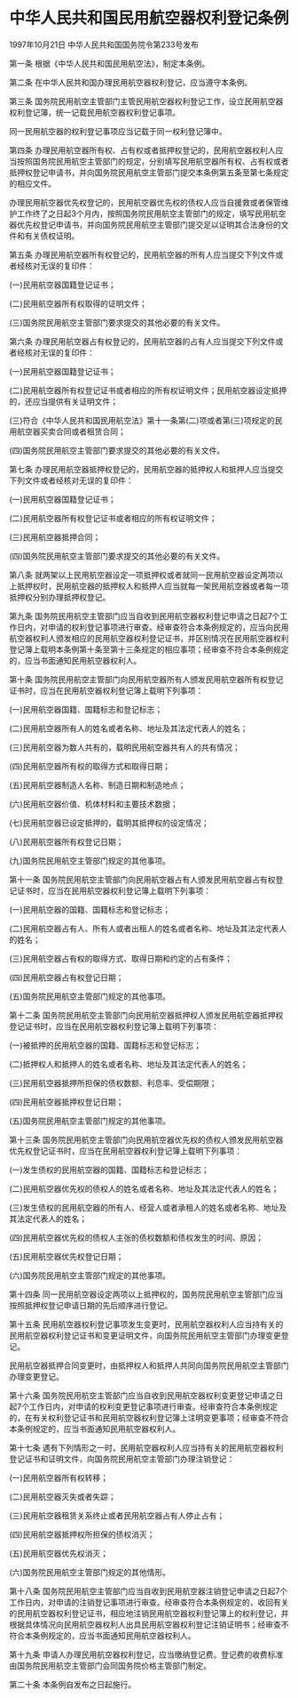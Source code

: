 # 中华人民共和国民用航空器权利登记条例

1997年10月21日 中华人民共和国国务院令第233号发布　

<!-- INFO END -->

第一条 根据《中华人民共和国民用航空法》，制定本条例。

第二条 在中华人民共和国办理民用航空器权利登记，应当遵守本条例。

第三条 国务院民用航空主管部门主管民用航空器权利登记工作，设立民用航空器权利登记簿，统一记载民用航空器权利登记事项。

同一民用航空器的权利登记事项应当记载于同一权利登记簿中。

第四条 办理民用航空器所有权、占有权或者抵押权登记的，民用航空器权利人应当按照国务院民用航空主管部门的规定，分别填写民用航空器所有权、占有权或者抵押权登记申请书，并向国务院民用航空主管部门提交本条例第五条至第七条规定的相应文件。

办理民用航空器优先权登记的，民用航空器优先权的债权人应当自援救或者保管维护工作终了之日起3个月内，按照国务院民用航空主管部门的规定，填写民用航空器优先权登记申请书，并向国务院民用航空主管部门提交足以证明其合法身份的文件和有关债权证明。

第五条 办理民用航空器所有权登记的，民用航空器的所有人应当提交下列文件或者经核对无误的复印件：

(一)民用航空器国籍登记证书；

(二)民用航空器所有权取得的证明文件；

(三)国务院民用航空主管部门要求提交的其他必要的有关文件。

第六条 办理民用航空器占有权登记的，民用航空器的占有人应当提交下列文件或者经核对无误的复印件：

(一)民用航空器国籍登记证书；

(二)民用航空器所有权登记证书或者相应的所有权证明文件；民用航空器设定抵押的，还应当提供有关证明文件；

(三)符合《中华人民共和国民用航空法》第十一条第(二)项或者第(三)项规定的民用航空器买卖合同或者租赁合同；

(四)国务院民用航空主管部门要求提交的其他必要的有关文件。

第七条 办理民用航空器抵押权登记的，民用航空器的抵押权人和抵押人应当提交下列文件或者经核对无误的复印件：

(一)民用航空器国籍登记证书；

(二)民用航空器所有权登记证书或者相应的所有权证明文件；

(三)民用航空器抵押合同；

(四)国务院民用航空主管部门要求提交的其他必要的有关文件。

第八条 就两架以上民用航空器设定一项抵押权或者就同一民用航空器设定两项以上抵押权时，民用航空器的抵押权人和抵押人应当就每一架民用航空器或者每一项抵押权分别办理抵押权登记。

第九条 国务院民用航空主管部门应当自收到民用航空器权利登记申请之日起7个工作日内，对申请的权利登记事项进行审查。经审查符合本条例规定的，应当向民用航空器权利人颁发相应的民用航空器权利登记证书，并区别情况在民用航空器权利登记簿上载明本条例第十条至第十三条规定的相应事项；经审查不符合本条例规定的，应当书面通知民用航空器权利人。

第十条 国务院民用航空主管部门向民用航空器所有人颁发民用航空器所有权登记证书时，应当在民用航空器权利登记簿上载明下列事项：

(一)民用航空器国籍、国籍标志和登记标志；

(二)民用航空器所有人的姓名或者名称、地址及其法定代表人的姓名；

(三)民用航空器为数人共有的，载明民用航空器共有人的共有情况；

(四)民用航空器所有权的取得方式和取得日期；

(五)民用航空器制造人名称、制造日期和制造地点；

(六)民用航空器价值、机体材料和主要技术数据；

(七)民用航空器已设定抵押的，载明其抵押权的设定情况；

(八)民用航空器所有权登记日期；

(九)国务院民用航空主管部门规定的其他事项。

第十一条 国务院民用航空主管部门向民用航空器占有人颁发民用航空器占有权登记证书时，应当在民用航空器权利登记簿上载明下列事项：

(一)民用航空器的国籍、国籍标志和登记标志；

(二)民用航空器占有人、所有人或者出租人的姓名或者名称、地址及其法定代表人的姓名；

(三)民用航空器占有权的取得方式、取得日期和约定的占有条件；

(四)民用航空器占有权登记日期；

(五)国务院民用航空主管部门规定的其他事项。

第十二条 国务院民用航空主管部门向民用航空器抵押权人颁发民用航空器抵押权登记证书时，应当在民用航空器权利登记簿上载明下列事项：

(一)被抵押的民用航空器的国籍、国籍标志和登记标志；

(二)抵押权人和抵押人的姓名或者名称、地址及其法定代表人的姓名；

(三)民用航空器抵押所担保的债权数额、利息率、受偿期限；

(四)民用航空器抵押权登记日期；

(五)国务院民用航空主管部门规定的其他事项。

第十三条 国务院民用航空主管部门向民用航空器优先权的债权人颁发民用航空器优先权登记证书时，应当在民用航空器权利登记簿上载明下列事项：

(一)发生债权的民用航空器的国籍、国籍标志和登记标志；

(二)民用航空器优先权的债权人的姓名或者名称、地址及其法定代表人的姓名；

(三)发生债权的民用航空器的所有人、经营人或者承租人的姓名或者名称、地址及其法定代表人的姓名；

(四)民用航空器优先权的债权人主张的债权数额和债权发生的时间、原因；

(五)民用航空器优先权登记日期；

(六)国务院民用航空主管部门规定的其他事项。

第十四条 同一民用航空器设定两项以上抵押权的，国务院民用航空主管部门应当按照抵押权登记申请日期的先后顺序进行登记。

第十五条 民用航空器权利登记事项发生变更时，民用航空器权利人应当持有关的民用航空器权利登记证书和变更证明文件，向国务院民用航空主管部门办理变更登记。

民用航空器抵押合同变更时，由抵押权人和抵押人共同向国务院民用航空主管部门办理变更登记。

第十六条 国务院民用航空主管部门应当自收到民用航空器权利变更登记申请之日起7个工作日内，对申请的权利变更登记事项进行审查。经审查符合本条例规定的，在有关权利登记证书和民用航空器权利登记簿上注明变更事项；经审查不符合本条例规定的，应当书面通知民用航空器权利人。

第十七条 遇有下列情形之一时，民用航空器权利人应当持有关的民用航空器权利登记证书和证明文件，向国务院民用航空主管部门办理注销登记：

(一)民用航空器所有权转移；

(二)民用航空器灭失或者失踪；

(三)民用航空器租赁关系终止或者民用航空器占有人停止占有；

(四)民用航空器抵押权所担保的债权消灭；

(五)民用航空器优先权消灭；

(六)国务院民用航空主管部门规定的其他情形。

第十八条 国务院民用航空主管部门应当自收到民用航空器注销登记申请之日起7个工作日内，对申请的注销登记事项进行审查。经审查符合本条例规定的，收回有关的民用航空器权利登记证书，相应地注销民用航空器权利登记簿上的权利登记，并根据具体情况向民用航空器权利人出具民用航空器权利登记注销证明书；经审查不符合本条例规定的，应当书面通知民用航空器权利人。

第十九条 申请人办理民用航空器权利登记，应当缴纳登记费。登记费的收费标准由国务院民用航空主管部门会同国务院价格主管部门制定。

第二十条 本条例自发布之日起施行。